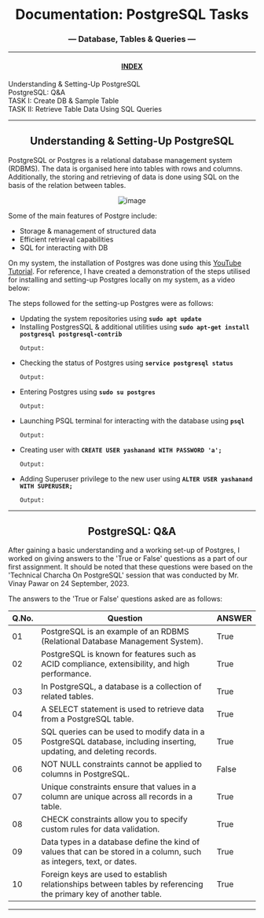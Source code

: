 <center>

# Documentation: PostgreSQL Tasks        
### — Database, Tables & Queries —    

_____________________________________________________________________________________                        

#### <u>INDEX</u>  

</center>  

Understanding & Setting-Up PostgreSQL                     
PostgreSQL: Q&A                       
TASK I: Create DB & Sample Table                                                
TASK II: Retrieve Table Data Using SQL Queries                          

<center>      

_____________________________________________________________________________________      

</center>
   

<center>

## Understanding & Setting-Up PostgreSQL

</center>

PostgreSQL or Postgres is a relational database management system (RDBMS). The data is organised here into tables with rows and columns. Additionally, the storing and retrieving of data is done using SQL on the basis of the relation between tables.

<center>

![image](https://ashnik-images.s3.amazonaws.com/prod/wp-content/uploads/2021/02/20050444/Postgresql-w-400x106.png)
</center>

Some of the main features of Postgre include:   
- Storage & management of structured data 
- Efficient retrieval capabilities
- SQL for interacting with DB 

On my system, the installation of Postgres was done using this [YouTube Tutorial](https://www.youtube.com/watch?v=-LwI4HMR_Eg). For reference, I have created a demonstration of the steps utilised for installing and setting-up Postgres locally on my system, as a video below:
<center>

</center>


The steps followed for the setting-up Postgres were as follows: 
- Updating the system repositories using **`sudo apt update`**
- Installing PostgresSQL & additional utilities using **`sudo apt-get install postgresql postgresql-contrib`**
  ```
  Output:
  ```
- Checking the status of Postgres using **`service postgresql status`**
   ```
  Output:
  ```
- Entering Postgres using **`sudo su postgres`**
    ```
  Output:
  ```
- Launching PSQL terminal for interacting with the database using **`psql`**
    ```
  Output:
  ```
- Creating user with **`CREATE USER yashanand WITH PASSWORD 'a';`**
    ```
  Output:
  ```
- Adding Superuser privilege to the new user using **`ALTER USER yashanand WITH SUPERUSER;`**
   ```
  Output:
  ```




--------------------------------
<center>

## PostgreSQL: Q&A    

</center>

After gaining a basic understanding and a working set-up of Postgres, I worked on giving answers to the 'True or False' questions as a part of our first assignment. It should be noted that these questions were based on the 'Technical Charcha On PostgreSQL' session that was conducted by Mr. Vinay Pawar on 24 September, 2023.

The answers to the 'True or False' questions asked are as follows:  

| Q.No. | Question | ANSWER |
|-----| ------------|------------|     
| 01 | PostgreSQL is an example of an RDBMS (Relational Database Management System). | True |
| 02 | PostgreSQL is known for features such as ACID compliance, extensibility, and high performance. | True |
| 03 | In PostgreSQL, a database is a collection of related tables. | True |
| 04 | A SELECT statement is used to retrieve data from a PostgreSQL table. | True |
| 05 | SQL queries can be used to modify data in a PostgreSQL database, including inserting, updating, and deleting records. | True |
| 06 | NOT NULL constraints cannot be applied to columns in PostgreSQL. | False |
| 07 | Unique constraints ensure that values in a column are unique across all records in a table. | True |
| 08 | CHECK constraints allow you to specify custom rules for data validation. | True |
| 09 | Data types in a database define the kind of values that can be stored in a column, such as integers, text, or dates. | True |
| 10 | Foreign keys are used to establish relationships between tables by referencing the primary key of another table. | True |

--------------------------------------------------------------
